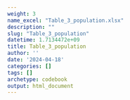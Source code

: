 ```yaml
---
weight: 3
name_excel: "Table_3_population.xlsx"
description: ""
slug: "Table_3_population"
datetime: 1.7134472e+09
title: Table_3_population
author: ''
date: '2024-04-18'
categories: []
tags: []
archetype: codebook
output: html_document
---
```


<div class="tabcontent"></div>
